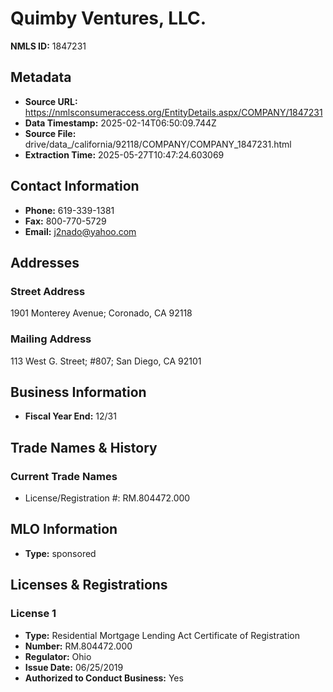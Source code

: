 # Quimby Ventures, LLC.

**NMLS ID:** 1847231

## Metadata
- **Source URL:** https://nmlsconsumeraccess.org/EntityDetails.aspx/COMPANY/1847231
- **Data Timestamp:** 2025-02-14T06:50:09.744Z
- **Source File:** drive/data_/california/92118/COMPANY/COMPANY_1847231.html
- **Extraction Time:** 2025-05-27T10:47:24.603069

## Contact Information
- **Phone:** 619-339-1381
- **Fax:** 800-770-5729
- **Email:** j2nado@yahoo.com

## Addresses
### Street Address
1901 Monterey Avenue; Coronado, CA 92118

### Mailing Address
113 West G. Street; #807; San Diego, CA 92101

## Business Information
- **Fiscal Year End:** 12/31

## Trade Names & History
### Current Trade Names
- License/Registration #: RM.804472.000

## MLO Information
- **Type:** sponsored

## Licenses & Registrations

### License 1
- **Type:** Residential Mortgage Lending Act Certificate of Registration
- **Number:** RM.804472.000
- **Regulator:** Ohio
- **Issue Date:** 06/25/2019
- **Authorized to Conduct Business:** Yes
